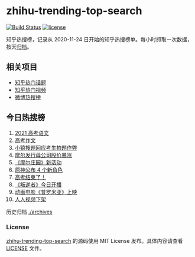 # zhihu-trending-top-search

[![Build Status](https://github.com/justjavac/zhihu-trending-top-search/workflows/ci/badge.svg?branch=main)](https://github.com/justjavac/zhihu-trending-top-search/actions)
[![license](https://img.shields.io/github/license/justjavac/zhihu-trending-top-search)](https://github.com/justjavac/zhihu-trending-top-search/blob/main/LICENSE)

知乎热搜榜，记录从 2020-11-24 日开始的知乎热搜榜单。每小时抓取一次数据，按天[归档](./archives)。

## 相关项目

- [知乎热门话题](https://github.com/justjavac/zhihu-trending-hot-questions)
- [知乎热门视频](https://github.com/justjavac/zhihu-trending-hot-video)
- [微博热搜榜](https://github.com/justjavac/weibo-trending-hot-search)

## 今日热搜榜

<!-- BEGIN -->
<!-- 最后更新时间 Wed Jun 09 2021 01:45:46 GMT+0800 (China Standard Time) -->

1. [2021 高考语文](https://www.zhihu.com/search?q=高考语文)
2. [高考作文](https://www.zhihu.com/search?q=高考作文)
3. [小猿搜题回应考生拍题作弊](https://www.zhihu.com/search?q=小猿搜题)
4. [摩尔发行母公司股价暴涨](https://www.zhihu.com/search?q=摩尔庄园)
5. [《摩尔庄园》新活动](https://www.zhihu.com/search?q=摩尔庄园)
6. [原神公布 4 个新角色](https://www.zhihu.com/search?q=原神)
7. [高考结束了！](https://www.zhihu.com/search?q=高考结束)
8. [《叛逆者》今日开播](https://www.zhihu.com/search?q=叛逆者)
9. [动画电影《普罗米亚》上映](https://www.zhihu.com/search?q=普罗米亚)
10. [人人视频下架](https://www.zhihu.com/search?q=人人视频)

<!-- END -->

历史归档 [./archives](./archives)

### License

[zhihu-trending-top-search](https://github.com/justjavac/zhihu-trending-top-search)
的源码使用 MIT License 发布。具体内容请查看 [LICENSE](./LICENSE) 文件。
